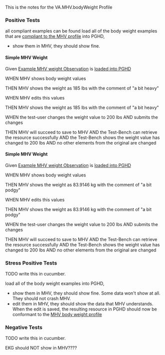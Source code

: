This is the notes for the VA.MHV.bodyWeight Profile

### Positive Tests

all compliant examples can be found load all of the body weight examples that are [compliant to the MHV profile](StructureDefinition-VA.MHV.bodyWeight-examples.html) into PGHD, 
* show them in MHV, they should show fine. 

#### Simple MHV Weight
Given [Example MHV weight Observation](Observation-ex-MHV-weight.html) is [loaded into PGHD](background.html#load-x-into-pghd)

WHEN MHV shows body weight values

THEN MHV shows the weight as 185 lbs with the comment of "a bit heavy"

WHEN MHV edits this values

THEN MHV shows the weight as 185 lbs with the comment of "a bit heavy"

WHEN the test-user changes the weight value to 200 lbs 
AND submits the changes

THEN MHV will succeed to save to MHV
AND the Test-Bench can retrieve the resource successfully
AND the Test-Bench shows the weight value has changed to 200 lbs
AND no other elements from the original are changed

#### Simple MHV Weight
Given [Example MHV weight Observation](Observation-example-weight-min.html) is [loaded into PGHD](background.html#load-x-into-pghd)

WHEN MHV shows body weight values

THEN MHV shows the weight as 83.9146 kg with the comment of "a bit podgy"

WHEN MHV edits this values

THEN MHV shows the weight as 83.9146 kg with the comment of "a bit podgy"

WHEN the test-user changes the weight value to 200 lbs 
AND submits the changes

THEN MHV will succeed to save to MHV
AND the Test-Bench can retrieve the resource successfully
AND the Test-Bench shows the weight value has changed to 200 lbs
AND no other elements from the original are changed

### Stress Positive Tests

TODO write this in cucumber.

load all of the body weight examples into PGHD, 
* show them in MHV, they should show fine. Some data won't show at all. They should not crash MHV.
* edit them in MHV, they should show the data that MHV understands. When the edit is saved, the resulting resource in PGHD should now be conformant to the [MHV body weight profile](StructureDefinition-VA.MHV.bodyWeight.html)

### Negative Tests

TODO write this in cucumber.

EKG should NOT show in MHV????

